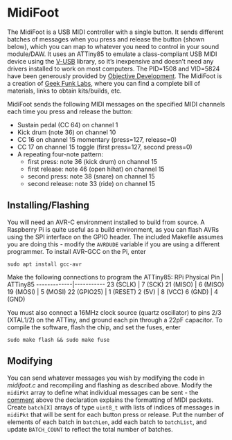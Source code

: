 # MidiFoot
The MidiFoot is a USB MIDI controller with a single button. It sends different batches of messages when you press and release the button (shown below), which you can map to whatever you need to control in your sound module/DAW. It uses an ATTiny85 to emulate a class-compliant USB MIDI device using the [V-USB](https://www.obdev.at/products/vusb/index.html) library, so it’s inexpensive and doesn’t need any drivers installed to work on most computers. The PID=1508 and VID=5824 have been generously provided by [Objective Development](https://www.obdev.at/). The MidiFoot is a creation of [Geek Funk Labs](http://geekfunklabs.com), where you can find a complete bill of materials, links to obtain kits/builds, etc.

MidiFoot sends the following MIDI messages on the specified MIDI channels each time you press and release the button:

- Sustain pedal (CC 64) on channel 1
- Kick drum (note 36) on channel 10
- CC 16 on channel 15 momentary (press=127, release=0)
- CC 17 on channel 15 toggle (first press=127, second press=0)
- A repeating four-note pattern:
  - first press: note 36 (kick drum) on channel 15
  - first release: note 46 (open hihat) on channel 15
  - second press: note 38 (snare) on channel 15
  - second release: note 33 (ride) on channel 15
  
## Installing/Flashing

You will need an AVR-C environment installed to build from source. A Raspberry Pi is quite useful as a build environment, as you can flash AVRs using the SPI interface on the GPIO header. The included Makefile assumes you are doing this - modify the `AVRDUDE` variable if you are using a different programmer. To install AVR-GCC on the Pi, enter
```
sudo apt install gcc-avr
```
Make the following connections to program the ATTiny85:
RPi Physical Pin | ATTiny85
-------------|-----------
23 (SCLK) | 7 (SCK)
21 (MISO) | 6 (MISO)
19 (MOSI) | 5 (MOSI)
22 (GPIO25) | 1 (RESET)
2 (5V) | 8 (VCC)
6 (GND) | 4 (GND)

You must also connect a 16MHz clock source (quartz oscillator) to pins 2/3 (XTAL1/2) on the ATTiny, and ground each pin through a 22pF capacitor. To compile the software, flash the chip, and set the fuses, enter
```
sudo make flash && sudo make fuse
```
## Modifying
You can send whatever messages you wish by modifying the code in _midifoot.c_ and recompiling and flashing as described above. Modify the `midiPkt` array to define what individual messages can be sent - the [comment](https://github.com/albedozero/midifoot/blob/d33accc54c5183eeefc905d57f539b52d1b95b1d/midifoot.c#L208) above the declaration explains the formatting of MIDI packets. Create `batch[X]` arrays of type `uint8_t` with lists of indices of messages in `midiPkt` that will be sent for each button press or release. Put the number of elements of each batch in `batchLen`, add each batch to `batchList`, and update `BATCH_COUNT` to reflect the total number of batches.
